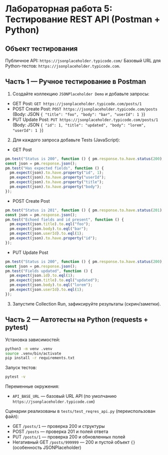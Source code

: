 # Лабораторная работа 5: Тестирование REST API (Postman + Python)

## Объект тестирования
Публичное API: `https://jsonplaceholder.typicode.com/`
Базовый URL для Python-тестов: `https://jsonplaceholder.typicode.com`.

## Часть 1 — Ручное тестирование в Postman
1) Создайте коллекцию `JSONPlaceholder Demo` и добавьте запросы:
- GET Post: `GET https://jsonplaceholder.typicode.com/posts/1`
- POST Create Post: `POST https://jsonplaceholder.typicode.com/posts` (Body: JSON `{ "title": "foo", "body": "bar", "userId": 1 }`)
- PUT Update Post: `PUT https://jsonplaceholder.typicode.com/posts/1` (Body: JSON `{ "id": 1, "title": "updated", "body": "lorem", "userId": 1 }`)

2) Для каждого запроса добавьте Tests (JavaScript):
- GET Post
```javascript
pm.test("Status is 200", function () { pm.response.to.have.status(200); });
const json = pm.response.json();
pm.test("Has expected fields", function () {
  pm.expect(json).to.have.property("id", 1);
  pm.expect(json).to.have.property("userId");
  pm.expect(json).to.have.property("title");
  pm.expect(json).to.have.property("body");
});
```

- POST Create Post
```javascript
pm.test("Status is 201", function () { pm.response.to.have.status(201); });
const json = pm.response.json();
pm.test("Echoed fields and id present", function () {
  pm.expect(json.title).to.eql("foo");
  pm.expect(json.body).to.eql("bar");
  pm.expect(json.userId).to.eql(1);
  pm.expect(json).to.have.property("id");
});
```

- PUT Update Post
```javascript
pm.test("Status is 200", function () { pm.response.to.have.status(200); });
const json = pm.response.json();
pm.test("Fields updated", function () {
  pm.expect(json.id).to.eql(1);
  pm.expect(json.title).to.eql("updated");
  pm.expect(json.body).to.eql("lorem");
  pm.expect(json.userId).to.eql(1);
});
```

3) Запустите Collection Run, зафиксируйте результаты (скрин/заметки).

## Часть 2 — Автотесты на Python (requests + pytest)
Установка зависимостей:
```bash
python3 -m venv .venv
source .venv/bin/activate
pip install -r requirements.txt
```

Запуск тестов:
```bash
pytest -v
```

Переменные окружения:
- `API_BASE_URL` — базовый URL API (по умолчанию `https://jsonplaceholder.typicode.com`)

Сценарии реализованы в `tests/test_reqres_api.py` (переиспользован файл):
- GET `/posts/1` — проверка 200 и структуры
- POST `/posts` — проверка 201 и полей ответа
- PUT `/posts/1` — проверка 200 и обновленных полей
- Негативный GET `/posts/999999` — 200 и пустой объект `{}` (особенность JSONPlaceholder)
